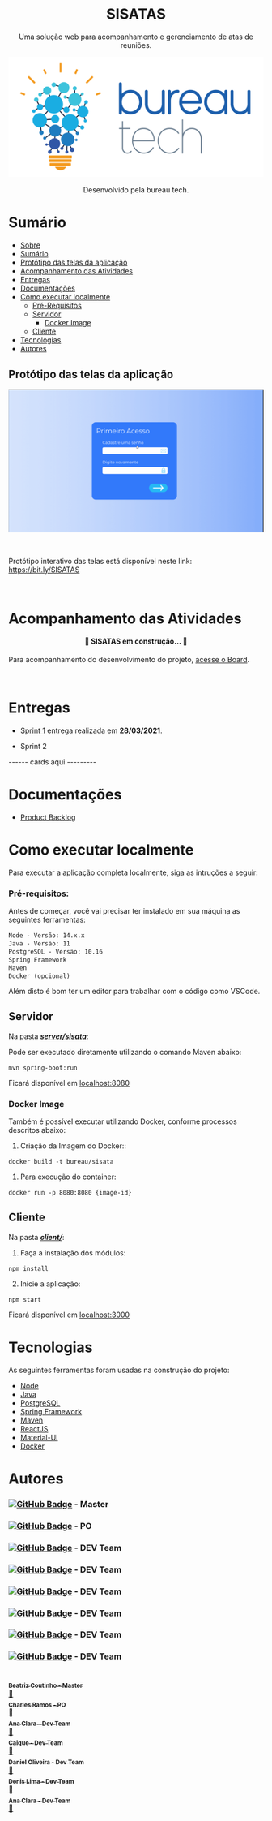 <h1 align="center">SISATAS</h1>

<p align="center">Uma solução web para acompanhamento e gerenciamento de atas de reuniões.</p>

<div align="center">

![logo](./assets/png/BureauTechLogo.png)

Desenvolvido pela bureau tech.

</div>

# Sumário

   * [Sobre](#SISATAS)
   * [Sumário](#sumário)
   * [Protótipo das telas da aplicação](#protótipo-das-telas-da-aplicação)
   * [Acompanhamento das Atividades](#acompanhamento-das-atividades)
   * [Entregas](#entregas)
   * [Documentações](#documentações)
   * [Como executar localmente](#como-executar-localmente)
      * [Pré-Requisitos](#pré-requisitos)
      * [Servidor](#servidor)
        * [Docker Image](#docker-image)
      * [Cliente](#cliente)
   * [Tecnologias](#tecnologias)
   * [Autores](#autores)

## Protótipo das telas da aplicação

![telas](./assets/gifs/telas.gif)

<br>

Protótipo interativo das telas está disponível neste link: https://bit.ly/SISATAS

<br>


# Acompanhamento das Atividades

<h4 align="center"> 
	🚧  SISATAS em construção...  🚧
</h4>

Para acompanhamento do desenvolvimento do projeto, [acesse o Board](https://www.notion.so/b2249587d2c24f6995f4c7ba8dea304e?v=322477ad68b04c12ac4bc0e36c55bd61).

<br>

# Entregas

- [Sprint 1](https://github.com/BureauTech/ProjectSisatas/tree/prod/sprint-1) entrega realizada em **28/03/2021**.

- Sprint 2

------ cards aqui ---------

# Documentações

- [Product Backlog](./docs/Product%20Backlog%20-%20SISATAS.pdf)

# Como executar localmente

Para executar a aplicação completa localmente, siga as intruções a seguir:

### Pré-requisitos:

Antes de começar, você vai precisar ter instalado em sua máquina as seguintes ferramentas:

```
Node - Versão: 14.x.x
Java - Versão: 11
PostgreSQL - Versão: 10.16
Spring Framework
Maven
Docker (opcional)
```

Além disto é bom ter um editor para trabalhar com o código como VSCode.

## Servidor

Na pasta [***server/sisata***](./server/sisata): <br>

Pode ser executado diretamente utilizando o comando Maven abaixo:

```
mvn spring-boot:run
```

Ficará disponível em [localhost:8080](http://localhost/8080)

### Docker Image

Também é possível executar utilizando Docker, conforme processos descritos abaixo:

1. Criação da Imagem do Docker::

```
docker build -t bureau/sisata
```

1. Para execução do container:

```
docker run -p 8080:8080 {image-id}
```

## Cliente

Na pasta [***client/***](./client): <br>

1. Faça a instalação dos módulos:
   
```
npm install
```

2. Inicie a aplicação: 

```
npm start
```

Ficará disponível em [localhost:3000](http://localhost/3000)

# Tecnologias

As seguintes ferramentas foram usadas na construção do projeto:

- [Node](https://nodejs.org/)
- [Java](https://www.java.com/)
- [PostgreSQL](https://www.postgresql.org/)
- [Spring Framework](https://spring.io/)
- [Maven](https://maven.apache.org/)
- [ReactJS](https://reactjs.org/)
- [Material-UI](https://material-ui.com/)
- [Docker](https://www.docker.com/)

# Autores

### [![GitHub Badge](https://img.shields.io/github/followers/bibiacoutinho?label=bibiacoutinho&style=for-the-badge&color=black&link=https://github.com/bibiacoutinho)](https://github.com/bibiacoutinho) - Master <br>

### [![GitHub Badge](https://img.shields.io/github/followers/charles-ramos?label=charles-ramos&style=for-the-badge&color=black&link=https://github.com/charles-ramos)](https://github.com/charles-ramos) - PO <br>

### [![GitHub Badge](https://img.shields.io/github/followers/anaclaragraciano?label=anaclaragraciano&style=for-the-badge&color=black&link=https://github.com/anaclaragraciano)](https://github.com/anaclaragraciano) - DEV Team <br>

### [![GitHub Badge](https://img.shields.io/github/followers/caiquesjc?label=caiquesjc&style=for-the-badge&color=black&link=https://github.com/caiquesjc)](https://github.com/caiquesjc) - DEV Team <br>

### [![GitHub Badge](https://img.shields.io/github/followers/danielsantosoliveira?label=danielsantosoliveira&style=for-the-badge&color=black&link=https://github.com/danielsantosoliveira)](https://github.com/danielsantosoliveira) - DEV Team<br>

### [![GitHub Badge](https://img.shields.io/github/followers/Denis-Lima?label=Denis-Lima&style=for-the-badge&color=black&link=https://github.com/Denis-Lima)](https://github.com/Denis-Lima) - DEV Team <br>

### [![GitHub Badge](https://img.shields.io/github/followers/JoaoPSPereira?label=JoaoPSPereira&style=for-the-badge&color=black&link=https://github.com/JoaoPSPereira)](https://github.com/JoaoPSPereira) - DEV Team <br>

### [![GitHub Badge](https://img.shields.io/github/followers/WeDias?label=WeDias&style=for-the-badge&color=black&link=https://github.com/WeDias)](https://github.com/WeDias) - DEV Team <br>




  <tr>
    <td align="center"><a href="https://github.com/bibiacoutinho"><img src="https://avatars.githubusercontent.com/u/56437723?v=4?s=100" width="100px;" alt=""/><br /><sub><b>Beatriz Coutinho - Master</b></sub></a><br /><a href="https://github.com/BureauTech/ProjectSisatas/commits?author=bibiacoutinho" title="Master">📖</a></td>
    <td align="center"><a href="https://github.com/charles-ramos"><img src="https://avatars.githubusercontent.com/u/56437723?v=4?s=100" width="100px;" alt=""/><br /><sub><b>Charles Ramos - PO</b></sub></a><br /><a href="https://github.com/BureauTech/ProjectSisatas/commits?author=charles-ramos" title="PO">📖</a></td>
    <td align="center"><a href="https://github.com/anaclaragraciano"><img src="https://avatars.githubusercontent.com/u/56437723?v=4?s=100" width="100px;" alt=""/><br /><sub><b>Ana Clara - Dev Team</b></sub></a><br /><a href="https://github.com/BureauTech/ProjectSisatas/commits?author=anaclaragraciano" title="Dev Team">📖</a></td>
    <td align="center"><a href="https://github.com/caiquesjc"><img src="https://avatars.githubusercontent.com/u/56437723?v=4?s=100" width="100px;" alt=""/><br /><sub><b>Caique - Dev Team</b></sub></a><br /><a href="https://github.com/BureauTech/ProjectSisatas/commits?author=caiquesjc" title="Dev Team">📖</a></td>
    <td align="center"><a href="https://github.com/danielsantosoliveira"><img src="https://avatars.githubusercontent.com/u/56437723?v=4?s=100" width="100px;" alt=""/><br /><sub><b>Daniel Oliveira - Dev Team</b></sub></a><br /><a href="https://github.com/BureauTech/ProjectSisatas/commits?author=danielsantosoliveira" title="Dev Team">📖</a></td>
    <td align="center"><a href="https://github.com/Denis-Lima"><img src="https://avatars.githubusercontent.com/u/56437723?v=4?s=100" width="100px;" alt=""/><br /><sub><b>Denis Lima - Dev Team</b></sub></a><br /><a href="https://github.com/BureauTech/ProjectSisatas/commits?author=Denis-Lima" title="Dev Team">📖</a></td>
    <td align="center"><a href="https://github.com/anaclaragraciano"><img src="https://avatars.githubusercontent.com/u/56437723?v=4?s=100" width="100px;" alt=""/><br /><sub><b>Ana Clara - Dev Team</b></sub></a><br /><a href="https://github.com/BureauTech/ProjectSisatas/commits?author=anaclaragraciano" title="Dev Team">📖</a></td>
  </tr>